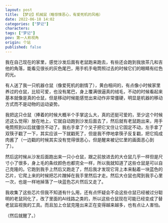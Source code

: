 ```yaml
---
layout: post
title: 【梦记】机械鼠（略惊悚恶心，有爱死机的风格）
date: 2022-06-18 14:02
categories: ["梦记"]
characters: 
tags: ["梦记"]
pov: 第一人称视角
origin: 个站
published: false
---
```


我在自己现在的家里，感觉沙发后面有老鼠跑来跑去，有些还会跑到我放茶几和吉他的角落，能看见很长的灰色尾巴，用手机手电筒照过去的时候它们的眼睛有红色的光。

有人送了我一只机器仓鼠（像爱死机的剧情了），黄白相间的，有点像小时候家里养过的仓鼠，比较可爱，也没有尾巴，身上覆满很逼真的绒毛，不动的时候看起来基本就像是真的仓鼠，但是移动时候能感觉出来动作非常僵硬，明显是机器的移动方式而不是动物的运动姿势。

我把这只仓鼠（捧着的时候大概半个手掌这么大，真的还挺可爱的，至少这个时候还这么觉得）放在地上，它就自动跑到沙发后面去了，然后就有老鼠跑出来，用手电筒照到以后就僵住不动了。我右手拿了个叉子把它叉住让它固定不动，左手拿了双筷子戳了一下，其实应该一下就戳死了，但是我不停地拿筷子反复戳，把它捣成肉酱了（一边戳的时候其实没有觉得很恶心，但是醒来被记忆里的画面恶心到了）。

然后这时候从沙发后面跑出来一只小仓鼠，跟之前放进去的大仓鼠几乎一样但是尺寸小了很多，身上毛的条纹颜色也都完全一样，所以我就知道了这些仓鼠是可以自己克隆的。它跑到我手上然后又跑走了，然后我才发现它背上本来黏着一块蓝色的芯片，它爬上来的时候把芯片蹭掉在我手里然后才走。然后大仓鼠也爬到我手心里一次，也是一样地掉落了一块蓝色芯片然后又走了。

我收集了这些芯片但我不知道有什么用，还有点怀疑会不会这些仓鼠已经被过分聪明的老鼠同化了，改了里面的AI线路之类的，所以这些仓鼠现在可能已经变成了替老鼠监视我的工具。而且加上仓鼠克隆出来正在变得越来越多，也有点让人害怕。

（然后就醒了。）
